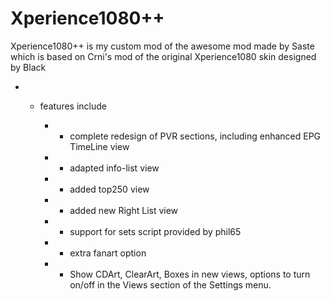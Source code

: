 Xperience1080++
=================

Xperience1080++ is my custom mod of the awesome mod made by Saste which is based on Crni's mod of the original Xperience1080 skin designed by Black

  - - features include 
  
  		- - complete redesign of PVR sections, including enhanced EPG TimeLine view 
  		- - adapted info-list view
  		- - added top250 view  
  		- - added new Right List view
  		- - support for sets script provided by phil65
  		- - extra fanart option
  		- - Show CDArt, ClearArt, Boxes in new views, options to turn on/off in the Views section of the Settings menu.
